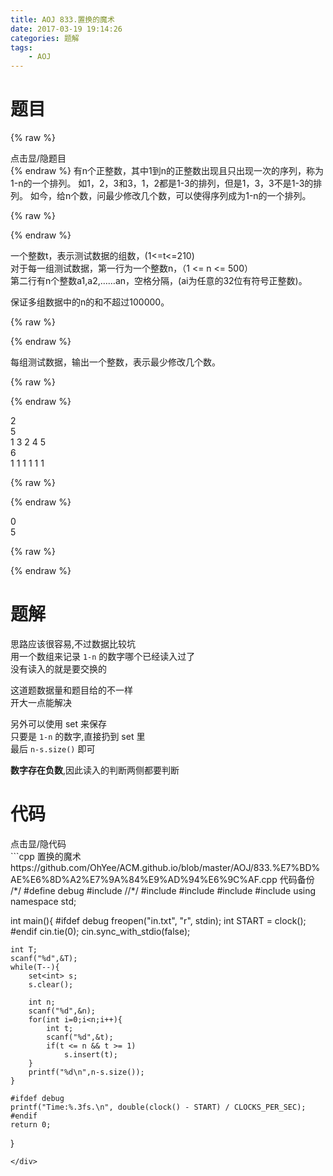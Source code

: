 ```yaml
---
title: AOJ 833.置换的魔术
date: 2017-03-19 19:14:26
categories: 题解
tags:
    - AOJ
---
```


# 题目
{% raw %}
<div><div class="fold_hider"><div class="close hider_title">点击显/隐题目</div></div><div class="fold">
    <div class="oj">   
        <div class="part" title="Description">
{% endraw %}
有n个正整数，其中1到n的正整数出现且只出现一次的序列，称为1-n的一个排列。  
如1，2，3和3，1，2都是1-3的排列，但是1，3，3不是1-3的排列。  
如今，给n个数，问最少修改几个数，可以使得序列成为1-n的一个排列。  
  
  

{% raw %}
        </div>
        <div class="part" title="Input">
{% endraw %}
  
一个整数t，表示测试数据的组数，(1<=t<=210)  
对于每一组测试数据，第一行为一个整数n，（1 <= n <= 500）  
第二行有n个整数a1,a2,……an，空格分隔，(ai为任意的32位有符号正整数)。  
  
保证多组数据中的n的和不超过100000。  
  
  

{% raw %}
        </div>
        <div class="part" title="Output">
{% endraw %}
  
每组测试数据，输出一个整数，表示最少修改几个数。  
  
  

{% raw %}
        </div>
        <div class="samp">
            <div class="clear"></div>
            <div class="input part" title="Sample Input">
{% endraw %}
  
2  
5  
1 3 2 4 5  
6  
1 1 1 1 1 1  
  
  

{% raw %}
            </div>
            <div class="output part" title="Sample Output">
{% endraw %}
  
0  
5  
  

{% raw %}
            </div>
            <div class="clear"></div>
        </div>
    </div>
</div></div>
{% endraw %}

<!--more-->
# 题解

思路应该很容易,不过数据比较坑  
用一个数组来记录 `1-n` 的数字哪个已经读入过了  
没有读入的就是要交换的  

这道题数据量和题目给的不一样  
开大一点能解决  

另外可以使用 set 来保存  
只要是 `1-n` 的数字,直接扔到 set 里  
最后 `n-s.size()` 即可   

**数字存在负数**,因此读入的判断两侧都要判断   

# 代码
<div><div class="fold_hider"><div class="close hider_title">点击显/隐代码</div></div><div class="fold">```cpp 置换的魔术 https://github.com/OhYee/ACM.github.io/blob/master/AOJ/833.%E7%BD%AE%E6%8D%A2%E7%9A%84%E9%AD%94%E6%9C%AF.cpp 代码备份
/*/
#define debug
#include <ctime>
//*/
#include <cstdio>
#include <iostream>
#include <cstring>
#include <set>
using namespace std;

int main(){
    #ifdef debug
    freopen("in.txt", "r", stdin);
    int START = clock();
    #endif
    cin.tie(0);
    cin.sync_with_stdio(false);
    
    int T;
    scanf("%d",&T);
    while(T--){
        set<int> s;
        s.clear();

        int n;
        scanf("%d",&n);
        for(int i=0;i<n;i++){
            int t;
            scanf("%d",&t);
            if(t <= n && t >= 1)
                s.insert(t);
        }
        printf("%d\n",n-s.size());
    } 

    #ifdef debug
    printf("Time:%.3fs.\n", double(clock() - START) / CLOCKS_PER_SEC);
    #endif
    return 0;
}
```
</div>